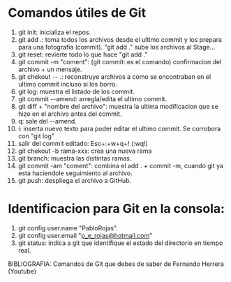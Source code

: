 
# Comandos útiles de Git

1. git init: inicializa el repos.
2. git add .: toma todos los archivos desde el ultimo commit y los prepara para una fotografia (commit). "git add ." sube los archivos al Stage...
3. git reset: revierte todo lo que hace "git add ."
4. git commit -m "coment": (git commit: es el comando) confirmacion del archivo + un mensaje.
5. git chekout -- .: reconstruye archivos a como se encontraban en el ultimo commit incluso si los borro.
6. git log: muestra el listado de los commit.
7. git commit --amend: arregla/edita el ultimo commit.
8. git diff + "nombre del archivo": muestra la ultima modificacion que se hizo en el archivo antes del commit.
9.   q: sale del --amend.
10.  i: inserta nuevo texto para poder editar el ultimo commit. Se corrobora con "git log"
11. salir del commit editado: Esc+:+w+q+! (:wq!)
12. git chekout -b rama-xxx: crea una nueva rama
13. git branch: muestra las distintas ramas.
14. git commit -am "coment": combina el add . + commit -m, cuando git ya esta haciendole seguimiento al archivo.
15. git push: despliega el archivo a GitHub.

# Identificacion para Git en la consola:

1. git config user.name "PabloRojas".
2. git config user.email "p_e_rojas@hotmail.com"
3. git status: indica a git que identifique el estado del directorio en tiempo real.

  BIBLIOGRAFIA: Comandos de Git que debes de saber de Fernando Herrera (Youtube)